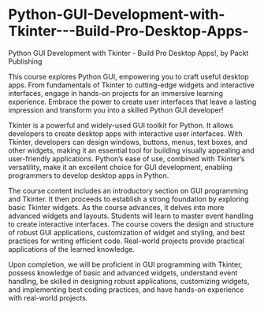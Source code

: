 # Python-GUI-Development-with-Tkinter---Build-Pro-Desktop-Apps-
Python GUI Development with Tkinter - Build Pro Desktop Apps!, by Packt Publishing

This course explores Python GUI, empowering you to craft useful desktop apps. From fundamentals of Tkinter to cutting-edge widgets and interactive interfaces, engage in hands-on projects for an immersive learning experience. Embrace the power to create user interfaces that leave a lasting impression and transform you into a skilled Python GUI developer!

Tkinter is a powerful and widely-used GUI toolkit for Python. It allows developers to create desktop apps with interactive user interfaces. With Tkinter, developers can design windows, buttons, menus, text boxes, and other widgets, making it an essential tool for building visually appealing and user-friendly applications. Python’s ease of use, combined with Tkinter’s versatility, make it an excellent choice for GUI development, enabling programmers to develop desktop apps in Python.

The course content includes an introductory section on GUI programming and Tkinter. It then proceeds to establish a strong foundation by exploring basic Tkinter widgets. As the course advances, it delves into more advanced widgets and layouts. Students will learn to master event handling to create interactive interfaces. The course covers the design and structure of robust GUI applications, customization of widget and styling, and best practices for writing efficient code. Real-world projects provide practical applications of the learned knowledge.

Upon completion, we will be proficient in GUI programming with Tkinter, possess knowledge of basic and advanced widgets, understand event handling, be skilled in designing robust applications, customizing widgets, and implementing best coding practices, and have hands-on experience with real-world projects.
